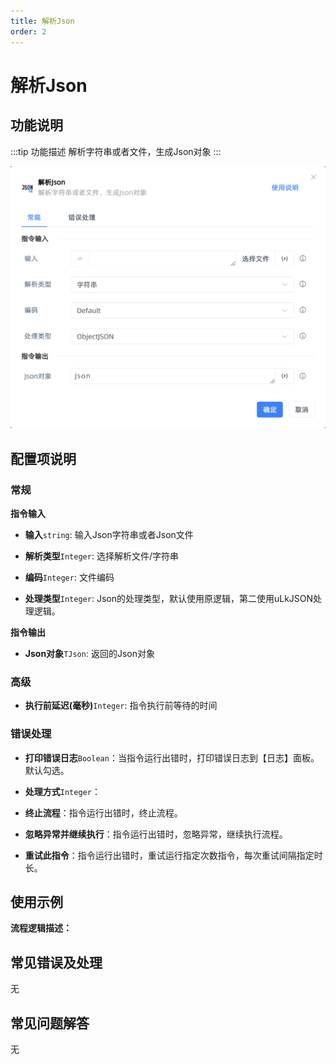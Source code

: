 ```yaml
---
title: 解析Json
order: 2
---
```


# 解析Json

## 功能说明

:::tip 功能描述
解析字符串或者文件，生成Json对象
:::

![解析Json](../../../assets/解析Json_command.png)

## 配置项说明

### 常规

**指令输入**

- **输入**`string`: 输入Json字符串或者Json文件

- **解析类型**`Integer`: 选择解析文件/字符串

- **编码**`Integer`: 文件编码

- **处理类型**`Integer`: Json的处理类型，默认使用原逻辑，第二使用uLkJSON处理逻辑。


**指令输出**

- **Json对象**`TJson`: 返回的Json对象

### 高级

- **执行前延迟(毫秒)**`Integer`: 指令执行前等待的时间

### 错误处理

- **打印错误日志**`Boolean`：当指令运行出错时，打印错误日志到【日志】面板。默认勾选。

- **处理方式**`Integer`：

 - **终止流程**：指令运行出错时，终止流程。

 - **忽略异常并继续执行**：指令运行出错时，忽略异常，继续执行流程。

 - **重试此指令**：指令运行出错时，重试运行指定次数指令，每次重试间隔指定时长。

## 使用示例

**流程逻辑描述：** 

## 常见错误及处理

无

## 常见问题解答

无


